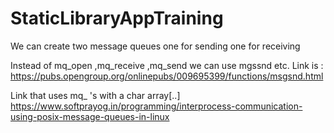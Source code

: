# StaticLibraryAppTraining


We can create two message queues one for sending one for receiving 

Instead of mq_open ,mq_receive ,mq_send we can use mgssnd etc.
Link is : https://pubs.opengroup.org/onlinepubs/009695399/functions/msgsnd.html

Link that uses mq_ 's with a char array[..]
https://www.softprayog.in/programming/interprocess-communication-using-posix-message-queues-in-linux

